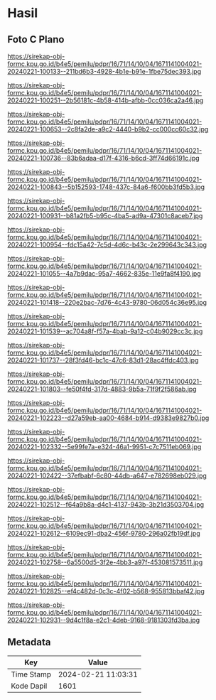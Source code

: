# Hasil

## Foto C Plano

https://sirekap-obj-formc.kpu.go.id/b4e5/pemilu/pdpr/16/71/14/10/04/1671141004021-20240221-100133--211bd6b3-4928-4b1e-b91e-1fbe75dec393.jpg

https://sirekap-obj-formc.kpu.go.id/b4e5/pemilu/pdpr/16/71/14/10/04/1671141004021-20240221-100251--2b56181c-4b58-414b-afbb-0cc036ca2a46.jpg

https://sirekap-obj-formc.kpu.go.id/b4e5/pemilu/pdpr/16/71/14/10/04/1671141004021-20240221-100653--2c8fa2de-a9c2-4440-b9b2-cc000cc60c32.jpg

https://sirekap-obj-formc.kpu.go.id/b4e5/pemilu/pdpr/16/71/14/10/04/1671141004021-20240221-100736--83b6adaa-d17f-4316-b6cd-3ff74d66191c.jpg

https://sirekap-obj-formc.kpu.go.id/b4e5/pemilu/pdpr/16/71/14/10/04/1671141004021-20240221-100843--5b152593-1748-437c-84a6-f600bb3fd5b3.jpg

https://sirekap-obj-formc.kpu.go.id/b4e5/pemilu/pdpr/16/71/14/10/04/1671141004021-20240221-100931--b81a2fb5-b95c-4ba5-ad9a-47301c8aceb7.jpg

https://sirekap-obj-formc.kpu.go.id/b4e5/pemilu/pdpr/16/71/14/10/04/1671141004021-20240221-100954--fdc15a42-7c5d-4d6c-b43c-2e299643c343.jpg

https://sirekap-obj-formc.kpu.go.id/b4e5/pemilu/pdpr/16/71/14/10/04/1671141004021-20240221-101055--4a7b9dac-95a7-4662-835e-11e9fa8f4190.jpg

https://sirekap-obj-formc.kpu.go.id/b4e5/pemilu/pdpr/16/71/14/10/04/1671141004021-20240221-101418--220e2bac-7d76-4c43-9780-06d054c36e95.jpg

https://sirekap-obj-formc.kpu.go.id/b4e5/pemilu/pdpr/16/71/14/10/04/1671141004021-20240221-101539--ac704a8f-f57a-4bab-9a12-c04b9029cc3c.jpg

https://sirekap-obj-formc.kpu.go.id/b4e5/pemilu/pdpr/16/71/14/10/04/1671141004021-20240221-101737--28f3fd46-bc1c-47c6-83d1-28ac4ffdc403.jpg

https://sirekap-obj-formc.kpu.go.id/b4e5/pemilu/pdpr/16/71/14/10/04/1671141004021-20240221-101803--fe50f4fd-317d-4883-9b5a-71f9f2f586ab.jpg

https://sirekap-obj-formc.kpu.go.id/b4e5/pemilu/pdpr/16/71/14/10/04/1671141004021-20240221-102223--d27a59eb-aa00-4684-b914-d9383e9827b0.jpg

https://sirekap-obj-formc.kpu.go.id/b4e5/pemilu/pdpr/16/71/14/10/04/1671141004021-20240221-102332--5e99fe7a-e324-46a1-9951-c7c7511eb069.jpg

https://sirekap-obj-formc.kpu.go.id/b4e5/pemilu/pdpr/16/71/14/10/04/1671141004021-20240221-102422--37efbabf-6c80-44db-a647-e782698eb029.jpg

https://sirekap-obj-formc.kpu.go.id/b4e5/pemilu/pdpr/16/71/14/10/04/1671141004021-20240221-102512--f64a9b8a-d4c1-4137-943b-3b21d3503704.jpg

https://sirekap-obj-formc.kpu.go.id/b4e5/pemilu/pdpr/16/71/14/10/04/1671141004021-20240221-102612--6109ec91-dba2-456f-9780-296a02fb19df.jpg

https://sirekap-obj-formc.kpu.go.id/b4e5/pemilu/pdpr/16/71/14/10/04/1671141004021-20240221-102758--6a5500d5-3f2e-4bb3-a97f-453081573511.jpg

https://sirekap-obj-formc.kpu.go.id/b4e5/pemilu/pdpr/16/71/14/10/04/1671141004021-20240221-102825--ef4c482d-0c3c-4f02-b568-955813bbaf42.jpg

https://sirekap-obj-formc.kpu.go.id/b4e5/pemilu/pdpr/16/71/14/10/04/1671141004021-20240221-102931--9d4c1f8a-e2c1-4deb-9168-9181303fd3ba.jpg


## Metadata

| Key        | Value               |
| ---------- | ------------------- |
| Time Stamp | 2024-02-21 11:03:31 |
| Kode Dapil | 1601                |



